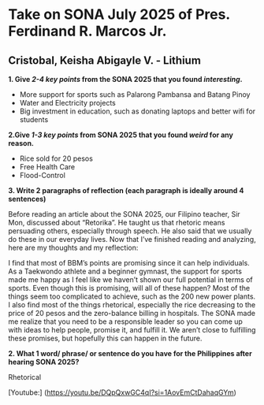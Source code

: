 # **Take on SONA July 2025 of Pres. Ferdinand R. Marcos Jr.**

## **Cristobal, Keisha Abigayle V. - Lithium** 

**1. Give *2-4 key points* from the SONA 2025 that you found *interesting*.**
- More support for sports such as Palarong Pambansa and Batang Pinoy 
- Water and Electricity projects 
- Big investment in education, such as donating laptops and better wifi for students

**2.Give *1-3 key points* from SONA 2025 that you found *weird* for any reason.**
- Rice sold for 20 pesos 
- Free Health Care 
- Flood-Control

**3. Write 2 paragraphs of reflection (each paragraph is ideally around 4 sentences)**

  Before reading an article about the SONA 2025, our Filipino teacher, Sir Mon, discussed about “Retorika”. He taught us that rhetoric means persuading others, especially through speech.
He also said that we usually do these in our everyday lives. Now that I’ve finished reading and analyzing, here are my thoughts and my reflection: 

  I find that most of BBM’s points are promising since it can help individuals. As a Taekwondo athlete and a beginner gymnast, the support for sports made me happy as I feel like we haven’t shown our full potential in terms of sports. 
Even though this is promising, will all of these happen? Most of the things seem too complicated to achieve, such as the 200 new power plants. I also find most of the things rhetorical, especially the rice decreasing to the price of 20 pesos and the zero-balance billing in hospitals. 
The SONA made me realize that you need to be a responsible leader so you can come up with ideas to help people, promise it, and fulfill it. We aren’t close to fulfilling these promises, but hopefully this can happen in the future.

**2. What 1 word/ phrase/ or sentence do you have for the Philippines after hearing SONA 2025?** 

Rhetorical  

[Youtube:] (https://youtu.be/DQpQxwGC4qI?si=1AovEmCtDahaqGYm)


